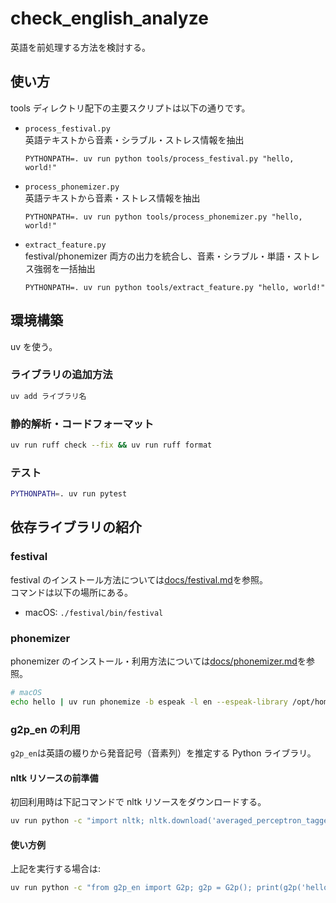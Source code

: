 # check_english_analyze

英語を前処理する方法を検討する。

## 使い方

tools ディレクトリ配下の主要スクリプトは以下の通りです。

- `process_festival.py`  
  英語テキストから音素・シラブル・ストレス情報を抽出

  ```
  PYTHONPATH=. uv run python tools/process_festival.py "hello, world!"
  ```

- `process_phonemizer.py`  
  英語テキストから音素・ストレス情報を抽出

  ```
  PYTHONPATH=. uv run python tools/process_phonemizer.py "hello, world!"
  ```

- `extract_feature.py`  
  festival/phonemizer 両方の出力を統合し、音素・シラブル・単語・ストレス強弱を一括抽出
  ```
  PYTHONPATH=. uv run python tools/extract_feature.py "hello, world!"
  ```

## 環境構築

uv を使う。

### ライブラリの追加方法

```sh
uv add ライブラリ名
```

### 静的解析・コードフォーマット

```sh
uv run ruff check --fix && uv run ruff format
```

### テスト

```sh
PYTHONPATH=. uv run pytest
```

## 依存ライブラリの紹介

### festival

festival のインストール方法については[docs/festival.md](docs/festival.md)を参照。\
コマンドは以下の場所にある。

- macOS: `./festival/bin/festival`

### phonemizer

phonemizer のインストール・利用方法については[docs/phonemizer.md](docs/phonemizer.md)を参照。

```sh
# macOS
echo hello | uv run phonemize -b espeak -l en --espeak-library /opt/homebrew/Cellar/espeak/*/lib/libespeak.dylib # hələʊ
```

### g2p_en の利用

`g2p_en`は英語の綴りから発音記号（音素列）を推定する Python ライブラリ。

#### nltk リソースの前準備

初回利用時は下記コマンドで nltk リソースをダウンロードする。

```sh
uv run python -c "import nltk; nltk.download('averaged_perceptron_tagger_eng', quiet=True)"
```

#### 使い方例

上記を実行する場合は:

```sh
uv run python -c "from g2p_en import G2p; g2p = G2p(); print(g2p('hello'))" # ['HH', 'AH0', 'L', 'OW1']
```
